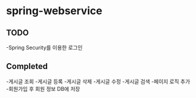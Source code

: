 # spring-webservice

## TODO
-Spring Security를 이용한 로그인

## Completed
-게시글 조회
-게시글 등록
-게시글 삭제
-게시글 수정
-게시글 검색
-페이지 로직 추가
-회원가입 후 회원 정보 DB에 저장
